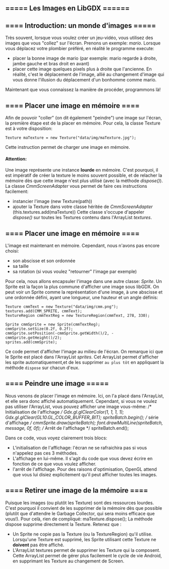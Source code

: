 ===== Les Images en LibGDX ======
---------------------------------
==== Introduction: un monde d'images =====
------------------------------------------

Très souvent, lorsque vous voulez créer un jeu-vidéo, vous utilisez des images que vous "collez" sur l'écran.
Prenons un exemple: *mario*. Lorsque vous déplacez votre plombier préféré, en réalité le programme execute:
 * placer la bonne image de mario (par exemple: mario regarde à droite, jambe gauche et bras droit en avant)
 * placer cette image quelques pixels plus à droite que l'ancienne.
En réalité, c'est le déplacement de l'image, allié au changement d'image qui vous donne l'illusion du déplacement d'un bonhomme comme mario.

Maintenant que vous connaissez la manière de procéder, programmons là!

==== Placer une image en mémoire ====
-------------------------------------

Afin de pouvoir "coller" (on dit également "peindre") une image sur l'écran, la première étape est de la placer en mémoire.
Pour cela, la classe Texture est à votre disposition:

	Texture maTexture = new Texture("data/img/maTexture.jpg");

Cette instruction permet de charger une image en mémoire.

#### Attention: ####
Une image représente une instance **lourde** en mémoire. C'est pourquoi, il est impératif de créer la texture le moins souvent possible, et de relacher la mémoire dès que cette image n'est plus utilisé (avec la méthode *dispose()*).
La classe *CmmScreenAdapter* vous permet de faire ces instructions facilement:
 * instancier l'image (new Texture(path))
 * ajouter la Texture dans votre classe héritée de *CmmScreenAdapter* (this.textures.add(maTexture))
Cette classe s'occupe d'appeler *dispose()* sur toutes les Textures contenu dans l'ArrayList *textures*.

==== Placer une image en mémoire ====
--------------------

L'image est maintenant en mémoire. Cependant, nous n'avons pas encore choisi:
 * son abscisse et son ordonnée
 * sa taille
 * sa rotation (si vous voulez "retourner" l'image par exemple)

Pour cela, nous allons encapsuler l'image dans une autre classe: *Sprite*.
Un Sprite est la façon la plus commune d'afficher une image sous libGDX. On peut voir un Sprite comme la représentation d'une image, à une abscisse et une ordonnée défini, ayant une longueur, une hauteur et un angle définis:

	Texture cmmText = new Texture("data/img/cmm.png");
	textures.add(CMM_SPRITE, cmmText);
	TextureRegion cmmTextReg = new TextureRegion(cmmText, 278, 330);
	
	Sprite cmmSprite = new Sprite(cmmTextReg);
	cmmSprite.setSize(0.2f, 0.2f);
	cmmSprite.setPosition(-cmmSprite.getWidth()/2, -cmmSprite.getHeight()/2);
	sprites.add(cmmSprite);

Ce code permet d'afficher l'image au milieu de l'écran.
On remarque ici que le Sprite est placé dans l'ArrayList *sprites*. Cet ArrayList permet d'afficher les sprite automatiquement,et de les supprimer ``au plus tôt`` en appliquant la méthode ``dispose`` sur chacun d'eux.


==== Peindre une image =====
----------------------------

Nous venons de placer l'image en mémoire. Ici, on l'a placé dans l'ArrayList, et elle sera donc affiché automatiquement. Cependant, si vous ne voulez pas utiliser l'ArrayList, vous pouvez afficher une image vous-même:
	/* Initialisation de l'affichage */
	Gdx.gl.glClearColor(1, 1, 1, 1);
	Gdx.gl.glClear(GL10.GL_COLOR_BUFFER_BIT);
	spriteBatch.begin();
		/* série d'affichage */
		cmmSprite.draw(spriteBatch);
		font.drawMultiLine(spriteBatch,	message, 0f, 0f);
	/* Arrêt de l'affichage */
	spriteBatch.end();

Dans ce code, vous voyez clairement trois blocs:
 * L'initialisation de l'affichage: l'écran ne se rafraichira pas si vous n'appelez pas ces 3 méthodes.
 * L'affichage en lui-même. Il s'agit du code que vous devez écrire en fonction de ce que vous voulez afficher.
 * l'arrêt de l'affichage. Pour des raisons d'optimisation, OpenGL attend que vous lui disiez explicitement qu'il peut afficher toutes les images.


 ==== Retirer une image de la mémoire ====
 -----------------------------------------

 Puisque les images (ou plutôt les Texture) sont des ressources lourdes. C'est pourquoi il convient de les supprimer de la mémoire dès que possible (plutôt que d'attendre le Garbage Collector, qui sera moins efficace que vous!). Pour celà, rien de compliqué:
 	maTexture.dispose();
 La méthode dispose supprime directement la Texture. Retenez que :
  * Un Sprite ne copie pas la Texture (ou la TextureRegion) qu'il utilise. Lorsqu'une Texture est supprimé, les Sprite utilisant cette Texture ne **doivent** pas être affiché.
  * L'ArrayList textures permet de supprimer les Texture qui la composent. Cette ArrayList permet de gérer plus facilement le cycle de vie Android, en supprimant les Texture au changement de Screen.

  
